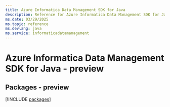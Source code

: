 ```yaml
---
title: Azure Informatica Data Management SDK for Java
description: Reference for Azure Informatica Data Management SDK for Java
ms.date: 03/29/2025
ms.topic: reference
ms.devlang: java
ms.service: informaticadatamanagement
---
```

# Azure Informatica Data Management SDK for Java - preview
## Packages - preview
[!INCLUDE [packages](informatica-data-management-index.md)]